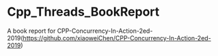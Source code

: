 # Cpp_Threads_BookReport
A book report for CPP-Concurrency-In-Action-2ed-2019(https://github.com/xiaoweiChen/CPP-Concurrency-In-Action-2ed-2019)
